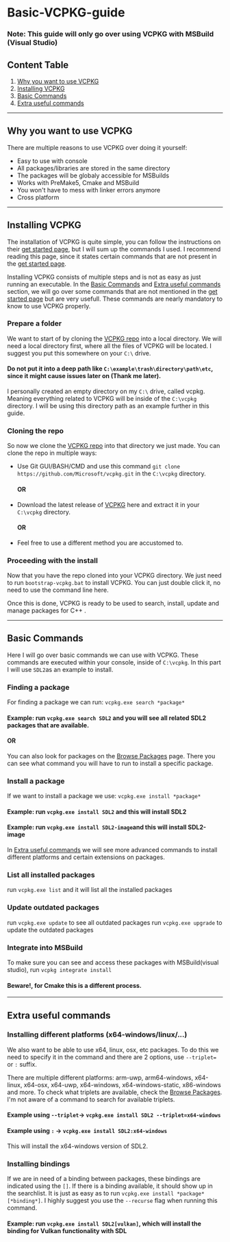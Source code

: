 # Basic-VCPKG-guide

### Note: This guide will only go over using VCPKG with MSBuild (Visual Studio)

## Content Table
1. [Why you want to use VCPKG](#why-you-want-to-use-vcpkg)
2. [Installing VCPKG](#installing-vcpkg)
3. [Basic Commands](#basic-commands)
4. [Extra useful commands](#extra-useful-commands)

---
## Why you want to use VCPKG
There are multiple reasons to use VCPKG over doing it yourself:
- Easy to use with console
- All packages/libraries are stored in the same directory
- The packages will be globaly accessible for MSBuilds
- Works with PreMake5, Cmake and MSBuild 
- You won't have to mess with linker errors anymore
- Cross platform

---
## Installing VCPKG
The installation of VCPKG is quite simple, you can follow the instructions on their [get started page](https://vcpkg.io/en/getting-started.html), but I will sum up the commands I used. I recommend reading this page, since it states certain commands that are not present in the [get started page](https://vcpkg.io/en/getting-started.html).

Installing VCPKG consists of multiple steps and is not as easy as just running an executable.
In the [Basic Commands](#basic-commands) and [Extra useful commands](#extra-useful-commands) section, we will go over some commands that are not mentioned in the [get started page](https://vcpkg.io/en/getting-started.html) but are very usefull. These commands are nearly mandatory to know to use VCPKG properly.

### Prepare a folder
We want to start of by cloning the [VCPKG repo](https://github.com/microsoft/vcpkg) into a local directory. We will need a local directory first, where all the files of VCPKG will be located. I suggest you put this somewhere on your `C:\` drive. 

#### Do not put it into a deep path like `C:\example\trash\directory\path\etc`, since it might cause issues later on (Thank me later).

I personally created an empty directory on my `C:\` drive, called vcpkg. Meaning everything related to VCPKG will be inside of the `C:\vcpkg` directory. I will be using this directory path as an example further in this guide.

### Cloning the repo
So now we clone the [VCPKG repo](https://github.com/microsoft/vcpkg) into that directory we just made.
You can clone the repo in multiple ways:
- Use Git GUI/BASH/CMD and use this command `git clone https://github.com/Microsoft/vcpkg.git` in the `C:\vcpkg` directory.
    #### OR
- Download the latest release of [VCPKG](https://github.com/microsoft/vcpkg/releases) here and extract it in your `C:\vcpkg` directory.
    #### OR
- Feel free to use a different method you are accustomed to.

### Proceeding with the install
Now that you have the repo cloned into your VCPKG directory. We just need to run `bootstrap-vcpkg.bat` to install VCPKG. You can just double click it, no need to use the command line here. 

Once this is done, VCPKG is ready to be used to search, install, update and manage packages for C++ .

---
## Basic Commands
Here I will go over basic commands we can use with VCPKG. These commands are executed within your console, inside of `C:\vcpkg`. 
In this part I will use `SDL2`as an example to install.

### Finding a package
For finding a package we can run: `vcpkg.exe search *package*`

   #### Example: run `vcpkg.exe search SDL2` and you will see all related SDL2 packages that are available.

   #### OR
   
You can also look for packages on the [Browse Packages](https://vcpkg.io/en/packages.html) page. There you can see what command you will have to run to install a specific package.

### Install a package
If we want to install a package we use: `vcpkg.exe install *package*`

   #### Example: run `vcpkg.exe install SDL2` and this will install SDL2
   #### Example: run `vcpkg.exe install SDL2-image`and this will install SDL2-image
         
In [Extra useful commands](#extra-useful-commands) we will see more advanced commands to install different platforms and certain extensions on packages.

### List all installed packages
run `vcpkg.exe list` and it will list all the installed packages

### Update outdated packages
run `vcpkg.exe update` to see all outdated packages
run `vcpkg.exe upgrade` to update the outdated packages

### Integrate into MSBuild
To make sure you can see and access these packages with MSBuild(visual studio), run `vcpkg integrate install`

  #### Beware!, for Cmake this is a different process.

---
## Extra useful commands
### Installing different platforms (x64-windows/linux/...)
We also want to be able to use x64, linux, osx, etc packages. To do this we need to specify it in the command and there are 2 options, use `--triplet=` or `:` suffix.

There are multiple different platforms: arm-uwp, arm64-windows, x64-linux, x64-osx, x64-uwp, x64-windows, x64-windows-static, x86-windows and more. To check what triplets are available, check the [Browse Packages](https://vcpkg.io/en/packages.html). I'm not aware of a command to search for available triplets.

#### Example using `--triplet`->  `vcpkg.exe install SDL2 --triplet=x64-windows`
#### Example using `:`        ->  `vcpkg.exe install SDL2:x64-windows`
This will install the x64-windows version of SDL2.

### Installing bindings
If we are in need of a binding between packages, these bindings are indicated using the `[]`. If there is a binding available, it should show up in the searchlist.
It is just as easy as to run `vcpkg.exe install *package*[*binding*]`. I highly suggest you use the `--recurse` flag when running this command.

#### Example: run `vcpkg.exe install SDL2[vulkan]`, which will install the binding for Vulkan functionality with SDL

